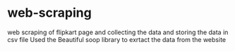 # web-scraping
web scraping of flipkart page and collecting the data and storing the data in csv file
Used the Beautiful soop library to exrtact the data from the website
